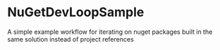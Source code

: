 # NuGetDevLoopSample
A simple example workflow for iterating on nuget packages built in the same solution instead of project references

